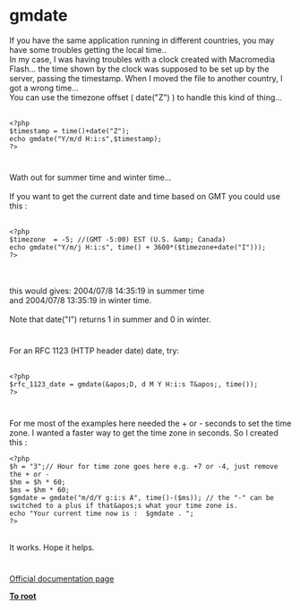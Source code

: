 # gmdate



If you have the same application running in different countries, you may have some troubles getting the local time..<br>In my case, I was having troubles with a clock created with Macromedia Flash... the time shown by the clock was supposed to be set up by the server, passing the timestamp. When I moved the file to another country, I got a wrong time...<br>You can use the timezone offset ( date("Z") ) to handle this kind of thing...<br><br>

```
<?php
$timestamp = time()+date("Z");
echo gmdate("Y/m/d H:i:s",$timestamp);
?>
```
  

#

Wath out for summer time and winter time...<br><br>If you want to get the current date and time based on GMT you could use this :<br><br>

```
<?php
$timezone  = -5; //(GMT -5:00) EST (U.S. &amp; Canada)
echo gmdate("Y/m/j H:i:s", time() + 3600*($timezone+date("I"))); 
?>
```
<br><br>this would gives: 2004/07/8 14:35:19 in summer time<br>and 2004/07/8 13:35:19 in winter time.<br><br>Note that date("I") returns 1 in summer and 0 in winter.  

#

For an RFC 1123 (HTTP header date) date, try:<br><br>

```
<?php
$rfc_1123_date = gmdate(&apos;D, d M Y H:i:s T&apos;, time());
?>
```
  

#

For me most of the examples here needed the + or - seconds to set the time zone. I wanted a faster way to get the time zone in seconds. So I created this : <br>

```
<?php 
$h = "3";// Hour for time zone goes here e.g. +7 or -4, just remove the + or -
$hm = $h * 60; 
$ms = $hm * 60;
$gmdate = gmdate("m/d/Y g:i:s A", time()-($ms)); // the "-" can be switched to a plus if that&apos;s what your time zone is.
echo "Your current time now is :  $gmdate . ";
?>
```
 <br>It works. Hope it helps.  

#

[Official documentation page](https://www.php.net/manual/en/function.gmdate.php)

**[To root](/README.md)**